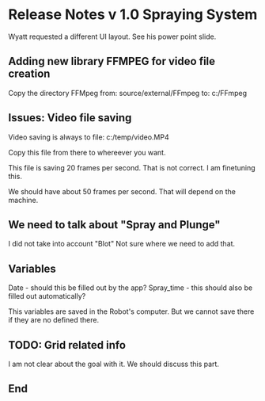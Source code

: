 # Release Notes v 1.0 Spraying System

Wyatt requested a different UI layout.
See his power point slide.

## Adding new library FFMPEG for video file creation

Copy the directory FFMpeg 
from: source/external/FFmpeg
to: c:/FFmpeg

## Issues: Video file saving

Video saving is always to file:
c:/temp/video.MP4

Copy this file from there to whereever you want.

This file is saving 20 frames per second.
That is not correct. I am finetuning this.

We should have about 50 frames per second.
That will depend on the machine.

## We need to talk about "Spray and Plunge"

I did not take into account "Blot"
Not sure where we need to add that.

## Variables

Date - should this be filled out by the app?
Spray_time - this should also be filled out automatically?

This variables are saved in the Robot's computer.
But we cannot save there if they are no defined there.

## TODO: Grid related info

I am not clear about the goal with it.
We should discuss this part.

## End
